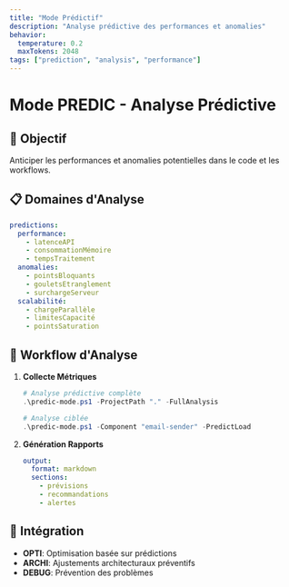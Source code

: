 ```yaml
---
title: "Mode Prédictif"
description: "Analyse prédictive des performances et anomalies"
behavior:
  temperature: 0.2
  maxTokens: 2048
tags: ["prediction", "analysis", "performance"]
---
```


# Mode PREDIC - Analyse Prédictive

## 🎯 Objectif
Anticiper les performances et anomalies potentielles dans le code et les workflows.

## 📋 Domaines d'Analyse
```yaml
predictions:
  performance:
    - latenceAPI
    - consommationMémoire
    - tempsTraitement
  anomalies:
    - pointsBloquants
    - gouletsEtranglement
    - surchargeServeur
  scalabilité:
    - chargeParallèle
    - limitesCapacité
    - pointsSaturation
```

## 🔄 Workflow d'Analyse
1. **Collecte Métriques**
   ```powershell
   # Analyse prédictive complète
   .\predic-mode.ps1 -ProjectPath "." -FullAnalysis
   
   # Analyse ciblée
   .\predic-mode.ps1 -Component "email-sender" -PredictLoad
   ```

2. **Génération Rapports**
   ```yaml
   output:
     format: markdown
     sections:
       - prévisions
       - recommandations
       - alertes
   ```

## 🔗 Intégration
- **OPTI**: Optimisation basée sur prédictions
- **ARCHI**: Ajustements architecturaux préventifs
- **DEBUG**: Prévention des problèmes